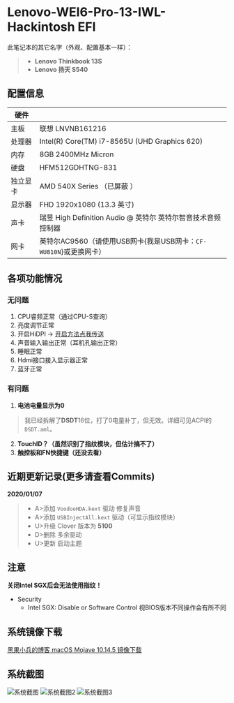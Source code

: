 # Lenovo-WEI6-Pro-13-IWL-Hackintosh EFI
此笔记本的其它名字（外观、配置基本一样）：
> - **Lenovo Thinkbook 13S**
> - **Lenovo 扬天 S540**


## 配置信息

| 硬件     |                                                      |
| -------- | ------------------------------------------------------------ |
| 主板     | 联想 LNVNB161216                                              |
| 处理器   | Intel(R) Core(TM) i7-8565U (UHD Graphics 620)                   |
| 内存     | 8GB 2400MHz Micron                                           |
| 硬盘     | HFM512GDHTNG-831                                  |
|独立显卡     | AMD 540X Series （已屏蔽 ）        |
| 显示器   | FHD 1920x1080 (13.3 英寸)                                    |
| 声卡     | 瑞昱 High Definition Audio @ 英特尔 英特尔智音技术音频控制器   |
| 网卡     | 英特尔AC9560（请使用USB网卡{我是USB网卡：`CF-WU810N`}或更换网卡）              |


## 各项功能情况


### 无问题

1. CPU睿频正常（通过CPU-S查询）
2. 亮度调节正常
3. 开启HiDPI -> [开启方法点我传送](https://github.com/xzhih/one-key-hidpi/blob/master/README-zh.md)
4. 声音输入输出正常（耳机孔输出正常）
5. 睡眠正常
6. Hdmi接口接入显示器正常
7. 蓝牙正常

### 有问题
1. **电池电量显示为0**
> 我已经拆解了**DSDT**16位，打了0电量补丁，但无效。详细可见ACPI的`DSDT.aml`。
2. **TouchID？（虽然识别了指纹模块，但估计搞不了）**
3. **触控板和FN快捷键（还没去看）**



## 近期更新记录(更多请查看Commits)


**2020/01/07**
> - A>添加 `VoodooHDA.kext` 驱动 修复声音
> - A>添加 `USBInjectAll.kext` 驱动（可显示指纹模块）
> - U>升级 Clover 版本为 **5100**
> - D>删除 多余驱动
> - U>更新 启动主题




## 注意
**关闭Intel SGX后会无法使用指纹！**
- Security
  - Intel SGX: Disable or Software Control 视BIOS版本不同操作会有所不同


## 系统镜像下载

[黑果小兵的博客 macOS Mojave 10.14.5 镜像下载](https://blog.daliansky.net/macOS-Mojave-10.14.5-18F132-official-version-with-Clover-4928-original-image.html)


## 系统截图

![系统截图](https://raw.githubusercontent.com/Tamshen/Lenovo-WEI6-Pro-13-IWL-Hackintosh/master/_images/1.png)
![系统截图2](https://github.com/Tamshen/Lenovo-WEI6-Pro-13-IWL-Hackintosh/blob/master/_images/%E5%B1%8F%E5%B9%95%E5%BF%AB%E7%85%A7%202019-08-19%20%E4%B8%8B%E5%8D%888.31.53.png?raw=true)
![系统截图3](https://github.com/Tamshen/Lenovo-WEI6-Pro-13-IWL-Hackintosh/blob/master/_images/%E5%B1%8F%E5%B9%95%E5%BF%AB%E7%85%A7%202019-08-19%20%E4%B8%8B%E5%8D%888.33.14.png?raw=true)
